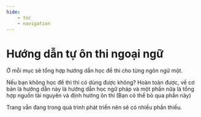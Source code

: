 ```yaml
---
hide:
    - toc
    - navigation
---
```


# Hướng dẫn tự ôn thi ngoại ngữ
Ở mỗi mục sẽ tổng hợp hướng dẫn học để thi cho từng ngôn ngữ một.

Nếu bạn không học để thi thì có dùng được không? Hoàn toàn được, về cơ bản là hướng dẫn này là hướng dẫn học ngữ pháp và một phần nữa là tổng hợp nguồn tài nguyên và định hướng ôn thi (Bạn có thể bỏ qua phần này)

Trang vẫn đang trong quá trình phát triển nên sẽ có nhiều phần thiếu.
